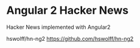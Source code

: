 Angular 2 Hacker News
======================

Hacker News implemented with Angular2


hswolff/hn-ng2   https://github.com/hswolff/hn-ng2